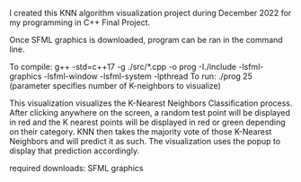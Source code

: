 I created this KNN algorithm visualization project during December 2022 for my programming in C++ Final Project.

Once SFML graphics is downloaded, program can be ran in the command line.

To compile: g++ -std=c++17 -g ./src/*.cpp -o prog -I./include -lsfml-graphics -lsfml-window -lsfml-system -lpthread
To run: ./prog 25 (parameter specifies number of K-neighbors to visualize)

This visualization visualizes the K-Nearest Neighbors Classification process. After clicking anywhere on the screen, a random test point will be displayed in red and the K nearest points will be displayed in red or green depending on their category. 
KNN then takes the majority vote of those K-Nearest Neighbors and will predict it as such. The visualization uses the popup to display that prediction accordingly.


required downloads: SFML graphics
